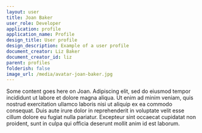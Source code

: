 ```yaml
---
layout: user
title: Joan Baker
user_role: Developer
application: profile
application_name: Profile
design_title: User profile
design_description: Example of a user profile
document_creator: Liz Baker
document_creator_id: liz
parent: profiles
folderish: false
image_url: /media/avatar-joan-baker.jpg
---
```


Some content goes here on Joan. Adipiscing elit, sed do eiusmod tempor incididunt ut labore et dolore magna aliqua. Ut enim ad minim veniam, quis nostrud exercitation ullamco laboris nisi ut aliquip ex ea commodo consequat. Duis aute irure dolor in reprehenderit in voluptate velit esse cillum dolore eu fugiat nulla pariatur. Excepteur sint occaecat cupidatat non proident, sunt in culpa qui officia deserunt mollit anim id est laborum.
